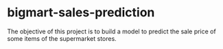 # bigmart-sales-prediction
The objective of this project is to build a model to predict the sale price of some items of the supermarket stores.
